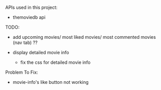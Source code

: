 APIs used in this project:

   - themoviedb api

TODO:

  - add upcoming movies/ most liked movies/ most commented movies (nav tab) ??

  - display detailed movie info
    - fix the css for detailed movie info
  
  

Problem To Fix:
  - movie-info's like button not working